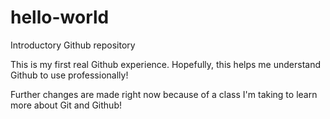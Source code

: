 # hello-world
Introductory Github repository

This is my first real Github experience.  Hopefully, this helps me understand Github to use professionally!

Further changes are made right now because of a class I'm taking to learn more about Git and Github!